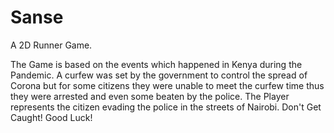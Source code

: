 # Sanse
A 2D Runner Game.

The Game is based on the events which happened in Kenya during the Pandemic. 
A curfew was set by the government to control the spread of Corona but for some citizens they were unable to meet the curfew time thus they were arrested and even some beaten
by the police. The Player represents the citizen evading the police in the streets of Nairobi. Don't Get Caught! Good Luck!
